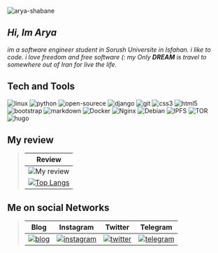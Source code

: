 ![arya-shabane](https://user-images.githubusercontent.com/51704066/145323735-a8f08af6-6b42-4fb2-a1f8-a9e26c4554eb.jpg)

## _Hi, Im Arya_
_im a software engineer student in Sorush Universite in Isfahan. i like to code. i love freedom and free software (:
my Only __DREAM__ is travel to somewhere out of Iran for live the life._


## Tech and Tools

![linux](https://img.shields.io/badge/-Linux-FCC624?logo=linux&logoColor=black&style=for-the-badge)
![python](https://img.shields.io/badge/-Python-313131?logo=python&style=for-the-badge&logoColor=yellow)
![open-sourece](https://img.shields.io/badge/-Opensource-313131?logo=Open%20Source%20Initiative&style=for-the-badge&logoColor=03EF62)
![django](https://img.shields.io/badge/-Django-F7DF1E?logo=django&style=for-the-badge&logoColor=092E20)
![git](https://img.shields.io/badge/-git-313131?logo=git&style=for-the-badge&logoColor=F05032)
![css3](https://img.shields.io/badge/-css3-313131?logo=css3&style=for-the-badge&logoColor=1572B6)
![html5](https://img.shields.io/badge/-html5-313131?logo=html5&style=for-the-badge&logoColor=E34F26)
![bootstrap](https://img.shields.io/badge/-bootstrap-313131?logo=bootstrap&style=for-the-badge&logoColor=7952B3)
![markdown](https://img.shields.io/badge/-markdown-313131?logo=markdown&style=for-the-badge&logoColor=white)
![Docker](https://img.shields.io/badge/-Docker-313131?logo=Docker&style=for-the-badge&logoColor=2496ED)
![Nginx](https://img.shields.io/badge/-Nginx-313131?logo=nginx&style=for-the-badge&logoColor=009639)
![Debian](https://img.shields.io/badge/-Debian-313131?logo=debian&style=for-the-badge&logoColor=A81D33)
![IPFS](https://img.shields.io/badge/-IPFS-313131?logo=ipfs&style=for-the-badge&logoColor=65C2CB)
![TOR](https://img.shields.io/badge/-TOR-313131?logo=tor%20browser&style=for-the-badge&logoColor=7D4698)
![hugo](https://img.shields.io/badge/-Hugo-313131?logo=hugo&style=for-the-badge)

<!-- ![vuejs](https://img.shields.io/badge/-vue.js-313131?logo=vue.js&style=for-the-badge&logoColor=4FC08D) -->


## My review

> |Review|
> |:----:|
> |![My review](https://github-readme-stats.vercel.app/api?username=shabane&show_icons=true&count_private=true)|
> |[![Top Langs](https://github-readme-stats.vercel.app/api/top-langs/?username=shabane&layout=compact)](https://github.com/anuraghazra/github-readme-stats)|







## Me on social Networks
> |Blog|Instagram|Twitter|Telegram|
> |:--:|:-------:|:-----:|:------:|
> |[![blog](https://s4.uupload.ir/files/icons8-google-sites-50_a03l.png)](https://virgool.io/@m_shabane)|[![instagram](https://s4.uupload.ir/files/icons8-instagram-50_orrv.png)](https://www.instagram.com/arya_shabane)|[![twitter](https://s4.uupload.ir/files/icons8-twitter-circled-50_8et8.png)](https://twitter.com/m_shabane)|[![telegram](https://s4.uupload.ir/files/icons8-telegram-app-50_6jzs.png)](https://t.me/bitorbit)|


<!--
if you are seeing this section, this is hidden or commneted by me.
please if my stuff are worse it, consider any donate which you can. this help me a lot. thank you so much
-->

